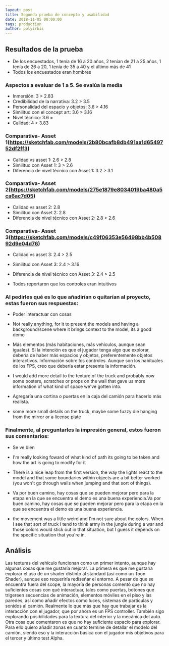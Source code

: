 ```yaml
---
layout: post
title: Segunda prueba de concepto y usabilidad
date: 2018-11-05 00:00:00
tags: production
author: polyirbis
---
```


## Resultados de la prueba

* De los encuestados, 1 tenía de 16 a 20 años, 2 tenían de 21 a 25 años, 1 tenía de 26 a 20, 1 tenía de 35 a 40 y el último más de 41  
* Todos los encuestados eran hombres

### Aspectos a evaluar de 1 a 5. Se evalúa la media

* Inmersión: 3 > 2.83
* Credibilidad de la narrativa: 3.2 > 3.5
* Personalidad del espacio y objetos: 3.6 > 4.16
* Similitud con el concept art: 3.6 > 3.16
* Nivel técnico: 3.6 =
* Calidad: 4 > 3.83

### Comparativa- Asset 1(https://sketchfab.com/models/2b80bcafb8db491aa1d6549752df2ff3)
* Calidad vs asset 1: 2.6 > 2.8
* Similitud con Asset 1: 3 > 2.6
* Diferencia de nivel técnico con Asset 1: 3.2 > 3.1
### Comparativa- Asset 2(https://sketchfab.com/models/275e1879e8034019ba480a5ca6ac7d05)
* Calidad vs asset 2: 2.8
* Similitud con Asset 2: 2.8
* Diferencia de nivel técnico con Asset 2: 2.8 > 2.6
### Comparativa- Asset 3(https://sketchfab.com/models/c49f06353e56498bb4b50892d9e04d76)
* Calidad vs asset 3: 2.4 > 2.5
* Similitud con Asset 3: 2.4 > 3.16
* Diferencia de nivel técnico con Asset 3: 2.4 > 2.5

* Todos reportaron que los controles eran intuitivos


### Al pedirles qué es lo que añadirían o quitarían al proyecto, estas fueron sus respuestas:

* Poder interactuar con cosas

* Not really anything, for it to present the models and having a background/scene where it brings context to the model, its a good demo

* Más elementos (más habitaciones, más vehículos, aunque sean iguales). Si la intención es que el jugador tenga algo que explorar, debería de haber más espacios y objetos, preferentemente objetos interactivos.
Información sobre los controles. Aunque son los habituales de los FPS, creo que debería estar presente la información.

* I would add more detail to the texture of the truck and probably now some posters, scratches or props on the wall that gave us more information of what kind of space we've gotten into.

* Agregaría una cortina o puertas en la caja del camión para hacerlo más realista.

* some more small details on the truck, maybe some fuzzy die hanging from the mirror or a license plate



### Finalmente, al preguntarles la impresión general, estos fueron sus comentarios:

 * Se ve bien
* I'm really looking foward of what kind of path its going to be taken and how the art is going to modify for it

* There is a nice leap from the first version, the way the lights react to the model and that some boundaries within objects are a bit better worked (you won't go through walls when jumping and that sort of things).

* Va por buen camino, hay cosas que se pueden mejorar pero para la etapa en la que se encuentra el demo es una buena experiencia.Va por buen camino, hay cosas que se pueden mejorar pero para la etapa en la que se encuentra el demo es una buena experiencia.

* the movement was a little weird and I'm not sure about the colors. When I see that sort of truck I tend to think army in the jungle during a war and those colors would stick out in that situation, but I guess it depends on the specific situation that you're in.





## Análisis

Las texturas del vehículo funcionan como un primer intento, aunque hay algunas cosas que me gustaría mejorar. La primera es que me gustaría explorar el uso de un shader distinto al standard (así como un Toon Shader), aunque eso requeriría rediseñar el entorno. A pesar de que se encuentra fuera del scope, la mayoría de personas comentó que no hay suficientes cosas con qué interactuar, tales como puertas, botones que trigereen secuencias de animación, elementos móviles en el piso y las paredes, así como añadir efectos como luces, sistemas de partículas y sonidos al camión. Realmente lo que más que hay que trabajar es la interacción con el jugador, que por ahora es un FPS controller. También sigo explorando posibilidades para la textura del interior y la mecánica del auto.
Otra cosa que comentaron es que no hay suficiente espacio para explorar. Para ello quiero añadir zonas en cuanto termine de detallar el modelo del camión, siendo eso y la interacción básica con el jugador mis objetivos para el tercer y último test Alpha. 